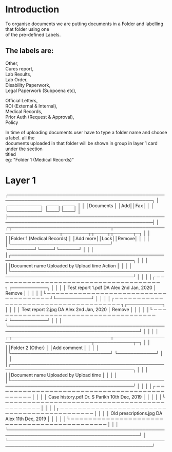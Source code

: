  Introduction                                                                                    
 ===============                                                                                 
 To organise documents we are putting documents in a Folder and labelling that folder using one  
 of the pre-defined Labels.                                                                      
                                                                                                 
 The labels are:                                                                                 
 ---------------                                                                                 
 Other,                                                                                          
 Cures report,                                                                                   
 Lab Results,                                                                                    
 Lab Order,                                                                                      
 Disability Paperwork,                                                                           
 Legal Paperwork (Subpoena etc),
                                                                
 Official Letters,                                                                               
 ROI (External & Internal),                                                                      
 Medical Records,                                                                                
 Prior Auth (Request & Approval),                                                                
 Policy                                                                                          
                                                                                                 
 In time of uploading documents user have to type a folder name and choose a label. all the      
 documents uploaded in that folder will be shown in group in layer 1 card under the section      
 titled <folder name> <label name>                                                               
 eg: "Folder 1 (Medical Records)"                                                                
                                                                                                 
                                                                                                 
                                                                                                 
                                                                                                 
                                                                                                 
 Layer 1                                                                                         
 ==================                                                                              
┌───────────────────────────────────────────────────────────────────────────────────────────────┐
│ ┌──────────┐                                                                      ┌───┐┌───┐  │
│ │Documents │                                                                      │Add││Fax│  │
│ └──────────┘                                                                      └───┘└───┘  │
├───────────────────────────────────────────────────────────────────────────────────────────────┤
│ ┌┬───────────────────────────────┬─────────────────────────────────┬────────┬┬────┬┬──────┬─┐ │
│ ││Folder 1 (Medical Records)     │                                 │Add more││Lock││Remove│ │ │
│ │└───────────────────────────────┘                                 └────────┘└────┘└──────┘ │ │
│ │┌────────────────────────────────────────────────────────────────────────────────────────┐ │ │
│ ││Document name                   Uploaded by            Upload time            Action    │ │ │
│ │└────────────────────────────────────────────────────────────────────────────────────────┘ │ │
│ │┌ ─ ─ ─ ─ ─ ─ ─ ─ ─ ─ ─ ─ ─ ─ ─ ─ ─ ─ ─ ─ ─ ─ ─ ─ ─ ─ ─ ─ ─ ─ ─ ─ ─ ─ ─ ─ ─ ┐┌───────────┐ │ │
│ │ Test report 1.pdf               DA Alex                2nd Jan, 2020        │  Remove   │ │ │
│ │└ ─ ─ ─ ─ ─ ─ ─ ─ ─ ─ ─ ─ ─ ─ ─ ─ ─ ─ ─ ─ ─ ─ ─ ─ ─ ─ ─ ─ ─ ─ ─ ─ ─ ─ ─ ─ ─ ┘└───────────┘ │ │
│ │┌ ─ ─ ─ ─ ─ ─ ─ ─ ─ ─ ─ ─ ─ ─ ─ ─ ─ ─ ─ ─ ─ ─ ─ ─ ─ ─ ─ ─ ─ ─ ─ ─ ─ ─ ─ ─ ─ ┐┌───────────┐ │ │
│ │ Test report 2.jpg               DA Alex                2nd Jan, 2020        │  Remove   │ │ │
│ │└ ─ ─ ─ ─ ─ ─ ─ ─ ─ ─ ─ ─ ─ ─ ─ ─ ─ ─ ─ ─ ─ ─ ─ ─ ─ ─ ─ ─ ─ ─ ─ ─ ─ ─ ─ ─ ─ ┘└───────────┘ │ │
│ └───────────────────────────────────────────────────────────────────────────────────────────┘ │
│                                                                                               │
│ ┌┬───────────────────────────────┬───────────────────────────────────────────┬────────────┬─┐ │
│ ││Folder 2 (Other)               │                                           │Add comment │ │ │
│ │└───────────────────────────────┘                                           └────────────┘ │ │
│ │┌────────────────────────────────────────────────────────────────────────────────────────┐ │ │
│ ││Document name                   Uploaded by            Upload time                      │ │ │
│ │└────────────────────────────────────────────────────────────────────────────────────────┘ │ │
│ │┌ ─ ─ ─ ─ ─ ─ ─ ─ ─ ─ ─ ─ ─ ─ ─ ─ ─ ─ ─ ─ ─ ─ ─ ─ ─ ─ ─ ─ ─ ─ ─ ─ ─ ─ ─ ─ ─ ─ ─ ─ ─ ─ ─ ─  │ │
│ │ Case history.pdf                Dr. S Parikh           10th Dec, 2019                   │ │ │
│ │└ ─ ─ ─ ─ ─ ─ ─ ─ ─ ─ ─ ─ ─ ─ ─ ─ ─ ─ ─ ─ ─ ─ ─ ─ ─ ─ ─ ─ ─ ─ ─ ─ ─ ─ ─ ─ ─ ─ ─ ─ ─ ─ ─ ─  │ │
│ │┌ ─ ─ ─ ─ ─ ─ ─ ─ ─ ─ ─ ─ ─ ─ ─ ─ ─ ─ ─ ─ ─ ─ ─ ─ ─ ─ ─ ─ ─ ─ ─ ─ ─ ─ ─ ─ ─ ─ ─ ─ ─ ─ ─ ─  │ │
│ │ Old prescriptions.jpg           DA Alex                11th Dec, 2019                   │ │ │
│ │└ ─ ─ ─ ─ ─ ─ ─ ─ ─ ─ ─ ─ ─ ─ ─ ─ ─ ─ ─ ─ ─ ─ ─ ─ ─ ─ ─ ─ ─ ─ ─ ─ ─ ─ ─ ─ ─ ─ ─ ─ ─ ─ ─ ─  │ │
│ └───────────────────────────────────────────────────────────────────────────────────────────┘ │
└───────────────────────────────────────────────────────────────────────────────────────────────┘